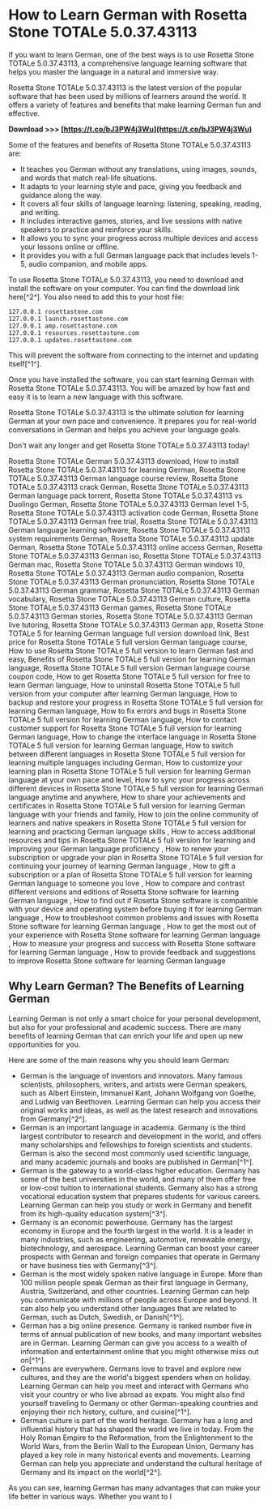 
 
# How to Learn German with Rosetta Stone TOTALe 5.0.37.43113
  
If you want to learn German, one of the best ways is to use Rosetta Stone TOTALe 5.0.37.43113, a comprehensive language learning software that helps you master the language in a natural and immersive way.
  
Rosetta Stone TOTALe 5.0.37.43113 is the latest version of the popular software that has been used by millions of learners around the world. It offers a variety of features and benefits that make learning German fun and effective.
 
**Download >>> [https://t.co/bJ3PW4j3Wu](https://t.co/bJ3PW4j3Wu)**


  
Some of the features and benefits of Rosetta Stone TOTALe 5.0.37.43113 are:
  
- It teaches you German without any translations, using images, sounds, and words that match real-life situations.
- It adapts to your learning style and pace, giving you feedback and guidance along the way.
- It covers all four skills of language learning: listening, speaking, reading, and writing.
- It includes interactive games, stories, and live sessions with native speakers to practice and reinforce your skills.
- It allows you to sync your progress across multiple devices and access your lessons online or offline.
- It provides you with a full German language pack that includes levels 1-5, audio companion, and mobile apps.

To use Rosetta Stone TOTALe 5.0.37.43113, you need to download and install the software on your computer. You can find the download link here[^2^]. You also need to add this to your host file:

    127.0.0.1 rosettastone.com
    127.0.0.1 launch.rosettastone.com
    127.0.0.1 amp.rosettastone.com
    127.0.0.1 resources.rosettastone.com
    127.0.0.1 updates.rosettastone.com

This will prevent the software from connecting to the internet and updating itself[^1^].
  
Once you have installed the software, you can start learning German with Rosetta Stone TOTALe 5.0.37.43113. You will be amazed by how fast and easy it is to learn a new language with this software.
  
Rosetta Stone TOTALe 5.0.37.43113 is the ultimate solution for learning German at your own pace and convenience. It prepares you for real-world conversations in German and helps you achieve your language goals.
  
Don't wait any longer and get Rosetta Stone TOTALe 5.0.37.43113 today!
 
Rosetta Stone TOTALe German 5.0.37.43113 download,  How to install Rosetta Stone TOTALe 5.0.37.43113 for learning German,  Rosetta Stone TOTALe 5.0.37.43113 German language course review,  Rosetta Stone TOTALe 5.0.37.43113 crack German,  Rosetta Stone TOTALe 5.0.37.43113 German language pack torrent,  Rosetta Stone TOTALe 5.0.37.43113 vs Duolingo German,  Rosetta Stone TOTALe 5.0.37.43113 German level 1-5,  Rosetta Stone TOTALe 5.0.37.43113 activation code German,  Rosetta Stone TOTALe 5.0.37.43113 German free trial,  Rosetta Stone TOTALe 5.0.37.43113 German language learning software,  Rosetta Stone TOTALe 5.0.37.43113 system requirements German,  Rosetta Stone TOTALe 5.0.37.43113 update German,  Rosetta Stone TOTALe 5.0.37.43113 online access German,  Rosetta Stone TOTALe 5.0.37.43113 German iso,  Rosetta Stone TOTALe 5.0.37.43113 German mac,  Rosetta Stone TOTALe 5.0.37.43113 German windows 10,  Rosetta Stone TOTALe 5.0.37.43113 German audio companion,  Rosetta Stone TOTALe 5.0.37.43113 German pronunciation,  Rosetta Stone TOTALe 5.0.37.43113 German grammar,  Rosetta Stone TOTALe 5.0.37.43113 German vocabulary,  Rosetta Stone TOTALe 5.0.37.43113 German culture,  Rosetta Stone TOTALe 5.0.37.43113 German games,  Rosetta Stone TOTALe 5.0.37.43113 German stories,  Rosetta Stone TOTALe 5.0.37.43113 German live tutoring,  Rosetta Stone TOTALe 5.0.37.43113 German app,  Rosetta Stone TOTALe 5 for learning German language full version download link,  Best price for Rosetta Stone TOTALe 5 full version German language course,  How to use Rosetta Stone TOTALe 5 full version to learn German fast and easy,  Benefits of Rosetta Stone TOTALe 5 full version for learning German language,  Rosetta Stone TOTALe 5 full version German language course coupon code,  How to get Rosetta Stone TOTALe 5 full version for free to learn German language,  How to uninstall Rosetta Stone TOTALe 5 full version from your computer after learning German language,  How to backup and restore your progress in Rosetta Stone TOTALe 5 full version for learning German language,  How to fix errors and bugs in Rosetta Stone TOTALe 5 full version for learning German language,  How to contact customer support for Rosetta Stone TOTALe 5 full version for learning German language,  How to change the interface language in Rosetta Stone TOTALe 5 full version for learning German language,  How to switch between different languages in Rosetta Stone TOTALe 5 full version for learning multiple languages including German,  How to customize your learning plan in Rosetta Stone TOTALe 5 full version for learning German language at your own pace and level,  How to sync your progress across different devices in Rosetta Stone TOTALe 5 full version for learning German language anytime and anywhere,  How to share your achievements and certificates in Rosetta Stone TOTALe 5 full version for learning German language with your friends and family,  How to join the online community of learners and native speakers in Rosetta Stone TOTALe 5 full version for learning and practicing German language skills ,  How to access additional resources and tips in Rosetta Stone TOTALe 5 full version for learning and improving your German language proficiency ,  How to renew your subscription or upgrade your plan in Rosetta Stone TOTALe 5 full version for continuing your journey of learning German language ,  How to gift a subscription or a plan of Rosetta Stone TOTALe 5 full version for learning German language to someone you love ,  How to compare and contrast different versions and editions of Rosetta Stone software for learning German language ,  How to find out if Rosetta Stone software is compatible with your device and operating system before buying it for learning German language ,  How to troubleshoot common problems and issues with Rosetta Stone software for learning German language ,  How to get the most out of your experience with Rosetta Stone software for learning German language ,  How to measure your progress and success with Rosetta Stone software for learning German language ,  How to provide feedback and suggestions to improve Rosetta Stone software for learning German language
  
## Why Learn German? The Benefits of Learning German
  
Learning German is not only a smart choice for your personal development, but also for your professional and academic success. There are many benefits of learning German that can enrich your life and open up new opportunities for you.
  
Here are some of the main reasons why you should learn German:

- German is the language of inventors and innovators. Many famous scientists, philosophers, writers, and artists were German speakers, such as Albert Einstein, Immanuel Kant, Johann Wolfgang von Goethe, and Ludwig van Beethoven. Learning German can help you access their original works and ideas, as well as the latest research and innovations from Germany[^2^].
- German is an important language in academia. Germany is the third largest contributor to research and development in the world, and offers many scholarships and fellowships to foreign scientists and students. German is also the second most commonly used scientific language, and many academic journals and books are published in German[^1^].
- German is the gateway to a world-class higher education. Germany has some of the best universities in the world, and many of them offer free or low-cost tuition to international students. Germany also has a strong vocational education system that prepares students for various careers. Learning German can help you study or work in Germany and benefit from its high-quality education system[^3^].
- Germany is an economic powerhouse. Germany has the largest economy in Europe and the fourth largest in the world. It is a leader in many industries, such as engineering, automotive, renewable energy, biotechnology, and aerospace. Learning German can boost your career prospects with German and foreign companies that operate in Germany or have business ties with Germany[^3^].
- German is the most widely spoken native language in Europe. More than 100 million people speak German as their first language in Germany, Austria, Switzerland, and other countries. Learning German can help you communicate with millions of people across Europe and beyond. It can also help you understand other languages that are related to German, such as Dutch, Swedish, or Danish[^1^].
- German has a big online presence. Germany is ranked number five in terms of annual publication of new books, and many important websites are in German. Learning German can give you access to a wealth of information and entertainment online that you might otherwise miss out on[^1^].
- Germans are everywhere. Germans love to travel and explore new cultures, and they are the world's biggest spenders when on holiday. Learning German can help you meet and interact with Germans who visit your country or who live abroad as expats. You might also find yourself traveling to Germany or other German-speaking countries and enjoying their rich history, culture, and cuisine[^1^].
- German culture is part of the world heritage. Germany has a long and influential history that has shaped the world we live in today. From the Holy Roman Empire to the Reformation, from the Enlightenment to the World Wars, from the Berlin Wall to the European Union, Germany has played a key role in many historical events and movements. Learning German can help you appreciate and understand the cultural heritage of Germany and its impact on the world[^2^].

As you can see, learning German has many advantages that can make your life better in various ways. Whether you want to l